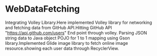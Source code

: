 # WebDataFetching
Integrating Volley Library.Here implemented Volley library for networking and fetching data from GitHub API.Hitting GitHub API "https://api.github.com/users" End point through volley. Parsing JSON string data to Java object POJO for 1 to 1 mapping using Gson library.Implemented Glide image library to fetch online image resource.showing each user data through RecyclerView. 
